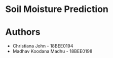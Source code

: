 # Soil Moisture Prediction 

# Authors
- Christiana John - 18BEE0194
- Madhav Koodana Madhu - 18BEE0198